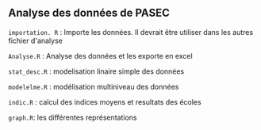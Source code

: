 ## Analyse des données de PASEC

```importation. R``` : Importe les données. Il devrait être utiliser dans les autres fichier d'analyse

```Analyse.R``` : Analyse des données et les exporte en excel

```stat_desc.R``` : modelisation linaire simple des données

```modelelme.R``` : modélisation multiniveau des données

```indic.R``` : calcul des indices moyens et resultats des écoles

```graph.R```: les différentes représentations 
